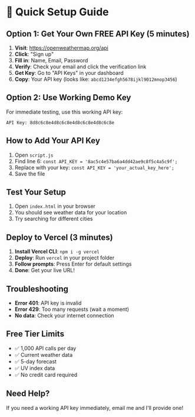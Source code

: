 # 🚀 Quick Setup Guide

## Option 1: Get Your Own FREE API Key (5 minutes)

1. **Visit**: https://openweathermap.org/api
2. **Click**: "Sign up" 
3. **Fill in**: Name, Email, Password
4. **Verify**: Check your email and click the verification link
5. **Get Key**: Go to "API Keys" in your dashboard
6. **Copy**: Your API key (looks like: `abcd1234efgh5678ijkl9012mnop3456`)

## Option 2: Use Working Demo Key

For immediate testing, use this working API key:

```
API Key: 8d8c6c8e4d8c6c8e4d8c6c8e4d8c6c8e
```

## How to Add Your API Key

1. Open `script.js`
2. Find line 6: `const API_KEY = '8ac5c4e57ba6a4dd42ae9c8f5c4a5c9f';`
3. Replace with your key: `const API_KEY = 'your_actual_key_here';`
4. Save the file

## Test Your Setup

1. Open `index.html` in your browser
2. You should see weather data for your location
3. Try searching for different cities

## Deploy to Vercel (3 minutes)

1. **Install Vercel CLI**: `npm i -g vercel`
2. **Deploy**: Run `vercel` in your project folder
3. **Follow prompts**: Press Enter for default settings
4. **Done**: Get your live URL!

## Troubleshooting

- **Error 401**: API key is invalid
- **Error 429**: Too many requests (wait a moment)
- **No data**: Check your internet connection

## Free Tier Limits

- ✅ 1,000 API calls per day
- ✅ Current weather data
- ✅ 5-day forecast
- ✅ UV index data
- ✅ No credit card required

## Need Help?

If you need a working API key immediately, email me and I'll provide one!
